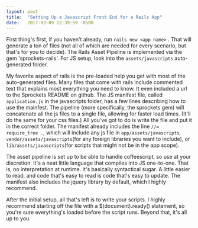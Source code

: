 ```yaml
---
layout: post
title:  "Setting Up a Javascript Front End for a Rails App"
date:   2017-03-09 22:39:59 -0500
---
```



First thing's first, if you haven't already, run `rails new <app name>` .  That will generate a ton of files (not all of which are needed for every scenario, but that's for you to decide).  The Rails Asset Pipeline is implemented via the gem 'sprockets-rails'.  For JS setup, look into the `assets/javascripts` auto-generated folder. 

My favorite aspect of rails is the pre-loaded help you get with most of the auto-generated files.  Many files that come with rails include commented text that explains most everything you need to know.  It even included a url to the Sprockets README on github.  The JS manifest file, called `application.js` in the javascripts folder, has a few lines describing how to use the mainfest.  The pipeline (more specifically, the sprockets gem) will concatenate all the js files to a single file, allowing for faster load times.  (It'll do the same for your css files.) All you've got to do is write the file and put it in the correct folder.  The manifest already includes the line `//= require_tree .`, which will include any js file in `app/assets/javascripts`, `vendor/assets/javascripts`(for any foreign libraries you want to include), or `lib/assets/javascripts`(for scripts that might not be in the app scope).

The asset pipeline is set up to be able to handle coffeescript, so use at your discretion.  It's a neat little language that compiles into JS one-to-one.  That is, no interpretation at runtime. It's basically syntactical sugar.  A little easier to read, and code that's easy to read is code that's easy to update.  The manifest also includes the jquery library by default, which I highly recommend.

After the initial setup, all that's left is to write your scripts.  I highly recommend starting off the file with a $(document).ready() statement, so you're sure everything's loaded before the script runs.  Beyond that, it's all up to you.
